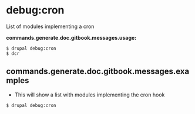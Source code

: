 # debug:cron
List of modules implementing a cron

**commands.generate.doc.gitbook.messages.usage:**
```
$ drupal debug:cron
$ dcr  
```

## commands.generate.doc.gitbook.messages.examples
* This will show a list with modules implementing the cron hook
```
$ drupal debug:cron

```
